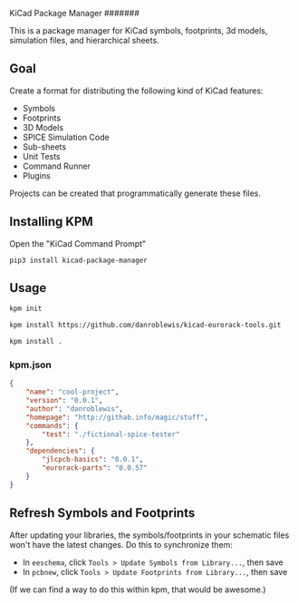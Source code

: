 KiCad Package Manager
#######

This is a package manager for KiCad symbols, footprints, 3d models, simulation files, and hierarchical sheets.



Goal
----

Create a format for distributing the following kind of KiCad features:

* Symbols
* Footprints
* 3D Models
* SPICE Simulation Code
* Sub-sheets
* Unit Tests
* Command Runner
* Plugins

Projects can be created that programmatically generate these files.



Installing KPM
--------------

Open the "KiCad Command Prompt"

`pip3 install kicad-package-manager`



Usage
-----

```bash
kpm init

kpm install https://github.com/danroblewis/kicad-eurorack-tools.git

kpm install .

```

### kpm.json
```json
{
	"name": "cool-project",
	"version": "0.0.1",
	"author": "danroblewis",
	"homepage": "http://githab.info/magic/stuff",
	"commands": {
		"test": "./fictional-spice-tester"
	},
	"dependencies": {
		"jlcpcb-basics": "0.0.1",
		"eurorack-parts": "0.0.57"
	}
}
```



Refresh Symbols and Footprints
------------------------------

After updating your libraries, the symbols/footprints in your schematic files won't have the latest changes. Do this to synchronize them:

* In `eeschema`, click `Tools > Update Symbols from Library...`, then save
* In `pcbnew`, click `Tools > Update Footprints from Library...`, then save

(If we can find a way to do this within kpm, that would be awesome.)


